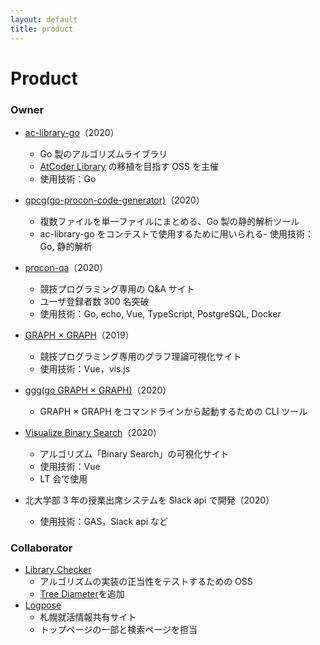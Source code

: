 ```yaml
---
layout: default
title: product
---
```


# Product
### Owner
- [ac-library-go](https://github.com/monkukui/ac-library-go)（2020）
    - Go 製のアルゴリズムライブラリ
    - [AtCoder Library](https://atcoder.jp/posts/517) の移植を目指す OSS を主催
    - 使用技術：Go
- [gpcg(go-procon-code-generator)](https://github.com/monkukui/gpcg)（2020）
    - 複数ファイルを単一ファイルにまとめる、Go 製の静的解析ツール
    - ac-library-go をコンテストで使用するために用いられる- 使用技術：Go, 静的解析
- [procon-qa](https://procon-qa.herokuapp.com/#/)（2020）
    - 競技プログラミング専用の Q&A サイト
    - ユーザ登録者数 300 名突破
    - 使用技術：Go, echo, Vue, TypeScript, PostgreSQL, Docker
- [GRAPH × GRAPH](https://hello-world-494ec.firebaseapp.com/)（2019）
    - 競技プログラミング専用のグラフ理論可視化サイト
    - 使用技術：Vue，vis.js
- [ggg(go GRAPH × GRAPH)](https://github.com/monkukui/ggg)（2020）
    - GRAPH × GRAPH をコマンドラインから起動するための CLI ツール
- [Visualize Binary Search](https://visualize-binary-search.firebaseapp.com/#/search-age)（2020）
    - アルゴリズム「Binary Search」の可視化サイト
    - 使用技術：Vue
    - LT 会で使用

- 北大学部 3 年の授業出席システムを Slack api で開発（2020）
    - 使用技術：GAS，Slack api など

### Collaborator
- [Library Checker](https://judge.yosupo.jp/)
    - アルゴリズムの実装の正当性をテストするための OSS
    - [Tree Diameter](https://judge.yosupo.jp/problem/tree_diameter)を追加
- [Logpose](https://logpose-13labo.firebaseapp.com/)
    - 札幌就活情報共有サイト
    - トップページの一部と検索ページを担当

